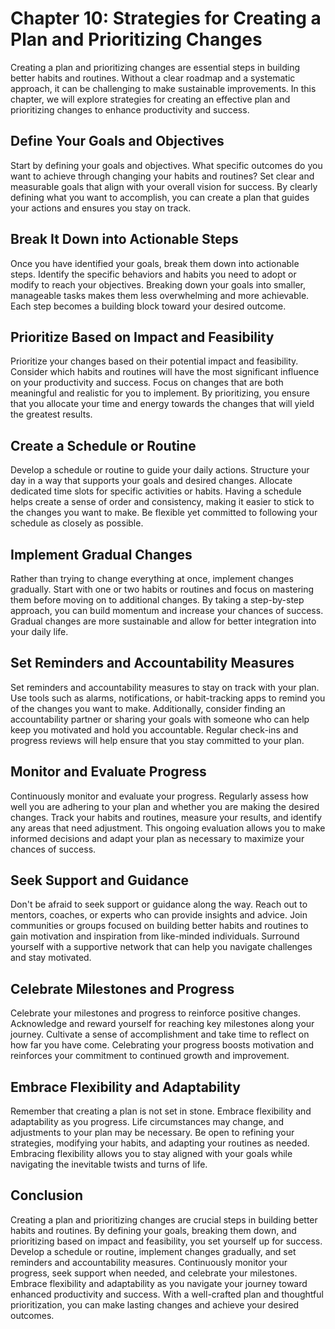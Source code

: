 Chapter 10: Strategies for Creating a Plan and Prioritizing Changes
===================================================================

Creating a plan and prioritizing changes are essential steps in building better habits and routines. Without a clear roadmap and a systematic approach, it can be challenging to make sustainable improvements. In this chapter, we will explore strategies for creating an effective plan and prioritizing changes to enhance productivity and success.

Define Your Goals and Objectives
--------------------------------

Start by defining your goals and objectives. What specific outcomes do you want to achieve through changing your habits and routines? Set clear and measurable goals that align with your overall vision for success. By clearly defining what you want to accomplish, you can create a plan that guides your actions and ensures you stay on track.

Break It Down into Actionable Steps
-----------------------------------

Once you have identified your goals, break them down into actionable steps. Identify the specific behaviors and habits you need to adopt or modify to reach your objectives. Breaking down your goals into smaller, manageable tasks makes them less overwhelming and more achievable. Each step becomes a building block toward your desired outcome.

Prioritize Based on Impact and Feasibility
------------------------------------------

Prioritize your changes based on their potential impact and feasibility. Consider which habits and routines will have the most significant influence on your productivity and success. Focus on changes that are both meaningful and realistic for you to implement. By prioritizing, you ensure that you allocate your time and energy towards the changes that will yield the greatest results.

Create a Schedule or Routine
----------------------------

Develop a schedule or routine to guide your daily actions. Structure your day in a way that supports your goals and desired changes. Allocate dedicated time slots for specific activities or habits. Having a schedule helps create a sense of order and consistency, making it easier to stick to the changes you want to make. Be flexible yet committed to following your schedule as closely as possible.

Implement Gradual Changes
-------------------------

Rather than trying to change everything at once, implement changes gradually. Start with one or two habits or routines and focus on mastering them before moving on to additional changes. By taking a step-by-step approach, you can build momentum and increase your chances of success. Gradual changes are more sustainable and allow for better integration into your daily life.

Set Reminders and Accountability Measures
-----------------------------------------

Set reminders and accountability measures to stay on track with your plan. Use tools such as alarms, notifications, or habit-tracking apps to remind you of the changes you want to make. Additionally, consider finding an accountability partner or sharing your goals with someone who can help keep you motivated and hold you accountable. Regular check-ins and progress reviews will help ensure that you stay committed to your plan.

Monitor and Evaluate Progress
-----------------------------

Continuously monitor and evaluate your progress. Regularly assess how well you are adhering to your plan and whether you are making the desired changes. Track your habits and routines, measure your results, and identify any areas that need adjustment. This ongoing evaluation allows you to make informed decisions and adapt your plan as necessary to maximize your chances of success.

Seek Support and Guidance
-------------------------

Don't be afraid to seek support or guidance along the way. Reach out to mentors, coaches, or experts who can provide insights and advice. Join communities or groups focused on building better habits and routines to gain motivation and inspiration from like-minded individuals. Surround yourself with a supportive network that can help you navigate challenges and stay motivated.

Celebrate Milestones and Progress
---------------------------------

Celebrate your milestones and progress to reinforce positive changes. Acknowledge and reward yourself for reaching key milestones along your journey. Cultivate a sense of accomplishment and take time to reflect on how far you have come. Celebrating your progress boosts motivation and reinforces your commitment to continued growth and improvement.

Embrace Flexibility and Adaptability
------------------------------------

Remember that creating a plan is not set in stone. Embrace flexibility and adaptability as you progress. Life circumstances may change, and adjustments to your plan may be necessary. Be open to refining your strategies, modifying your habits, and adapting your routines as needed. Embracing flexibility allows you to stay aligned with your goals while navigating the inevitable twists and turns of life.

Conclusion
----------

Creating a plan and prioritizing changes are crucial steps in building better habits and routines. By defining your goals, breaking them down, and prioritizing based on impact and feasibility, you set yourself up for success. Develop a schedule or routine, implement changes gradually, and set reminders and accountability measures. Continuously monitor your progress, seek support when needed, and celebrate your milestones. Embrace flexibility and adaptability as you navigate your journey toward enhanced productivity and success. With a well-crafted plan and thoughtful prioritization, you can make lasting changes and achieve your desired outcomes.
